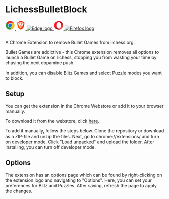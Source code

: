 # LichessBulletBlock

<table>
  <tr>
    <a href="https://chrome.google.com/webstore/detail/lichessbulletblock/hggjliiolhipmgoomadfmpdlafknhpmd" target="_blank">
      <img src="images/chrome.svg" alt="Chrome logo" width="30px">
    </a>
    <a href="https://chrome.google.com/webstore/detail/lichessbulletblock/hggjliiolhipmgoomadfmpdlafknhpmd" target="_blank">
      <img src="images/brave.svg" alt="Brave logo" width="30px">
    </a>
    <a href="https://chrome.google.com/webstore/detail/lichessbulletblock/hggjliiolhipmgoomadfmpdlafknhpmd" target="_blank">
      <img src="images/edge.svg" alt="Edge logo" width="30px">
    </a>
    <a href="https://chrome.google.com/webstore/detail/lichessbulletblock/hggjliiolhipmgoomadfmpdlafknhpmd" target="_blank">
      <img src="images/opera.svg" alt="Opera logo" width="30px">
    </a>   
    <a href="https://addons.mozilla.org/en-US/firefox/addon/lichessbulletblock/" target="_blank">
      <img src="images/firefox.svg" alt="Firefox logo" width="30px">
    </a>
  </tr>
</table>

A Chrome Extension to remove Bullet Games from lichess.org.

Bullet Games are addictive - this Chrome extension removes all options to launch a Bullet Game on lichess, stopping
you from wasting your time by chasing the next dopamine push.

In addition, you can disable Blitz Games and select Puzzle modes you want to block.

## Setup
You can get the extension in the Chrome Webstore or add it to your browser manually.

To download it from the webstore, click [here](https://chrome.google.com/webstore/detail/lichessbulletblock/hggjliiolhipmgoomadfmpdlafknhpmd).

To add it manually, follow the steps below.
Clone the repository or download as a ZIP-file and unzip the files. Next, go to chrome://extensions/ and turn on developer mode. 
Click "Load unpacked" and upload the folder. After installing, you can turn off developer mode.

## Options
The extension has an options page which can be found by right-clicking on the extension logo and navigating to "Options".
Here, you can set your preferences for Blitz and Puzzles. After saving, refresh the page to apply the changes.

